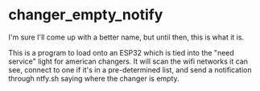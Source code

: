 # changer_empty_notify

I'm sure I'll come up with a better name, but until then, this is what it is.

This is a program to load onto an ESP32 which is tied into the "need service" light for american changers. It will scan the wifi networks it can see, connect to one if it's in a pre-determined list, and send a notification through ntfy.sh saying where the changer is empty.

